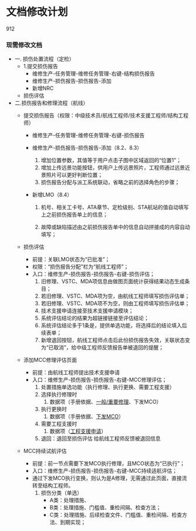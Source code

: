 # 文档修改计划

912

### 现需修改文档

- 一. 损伤处置流程（定检）
  - 1.提交损伤报告
    - 维修生产-任务管理-维修任务管理-右键-结构损伤报告
    - 维修生产-损伤报告-损伤报告-添加
    - 新增NRC
  - 损伤评估
- 二.损伤报告和修理流程（航线）
  - 提交损伤报告（权限：中级技术员/航线工程师/技术支援工程师/结构工程师）
    - 维修生产-任务管理-维修任务管理-右键-损伤报告
    - 维修生产-损伤报告-损伤报告-添加（8.2、8.3）
      1. 增加位置参数，其值等于用户点击子图中区域返回的“位置1”；
      2. 增加上传远景功能按钮，供用户上传远景照片，工程师通过远景近景照片可以更好判断位置；
      3. 损伤报告分配与派工系统联动，省略之前的选择角色的步骤；

    - 新增LMO（8.4）

      1. 机号、相关工卡号、ATA章节、定检级别、STA航站的值自动填写上之前损伤报告单上的信息；

      2. 故障或缺陷描述由之前损伤报告单中的信息自动拼接成的内容自动填写；

  - 损伤评估
    - 前提：关联LMO状态为“已批准”；
    - 权限：“损伤报告分配”栏为“航线工程师”；
    - 入口：维修生产-损伤报告-损伤报告-右键-损伤评估；
      1. 旧修理、VSTC、MDA项信息由做图页面统计获得结果动态生成条目；
      2. 若旧修理、VSTC、MDA项为空，由航线工程师填写损伤评估单；
      3. 若旧修理、VSTC、MDA项不为空，则由工程师填写损伤评估单；
      4. 技术支援申请连接至技术支援申请模块；
      5. 系统评估结论的结果为超链接链接至评估结论；
      6. 系统评估结论多于1条是，提供单选功能，将选择后的结论填入后续表单；
      7. 新增退回按钮，航线工程师点击后此份损伤报告失效，关联状态变为“已取消”，给中级工程师反馈报告单被退回的提醒；

  - 添加MCC修理评估页面

    - 前提：由航线工程师提出技术支援申请
    - 入口：维修生产-损伤报告-损伤报告-右键-MCC修理评估；
      1. 处置措施单选功能（执行修理、执行更换、需要工程支援）
      2. 选择执行修理时
         1. 数据项（手册依据、<u>一般/重要修理</u>、下发MCO）
      3. 执行更换时
         1. 数据项（手册依据、<u>下发MCO</u>）
      4. 需要工程支援时
         1. 数据项（<u>工程支援申请</u>）
      5. 退回：退回至损伤评估  给航线工程师反馈被退回信息

  - MCC持续试航评估
    - 前提：前一节点需要下发MCO执行修理，且MCO状态为“已执行”；
    - 入口：维修生产-损伤报告-损伤报告-右键-MCC持续适航评估；
    - 通过下发MCO执行变换，则认为是A修理，无需通过此页面，直接流转至结构工程师。
      1. 损伤分类（单选）
         - A类：处理措施、
         - B类：处理措施、门槛值、重检间隔、检查方法；
         - C类：处理措施、后续检查文件、门槛值、重检间隔、检查方法、到期实现；